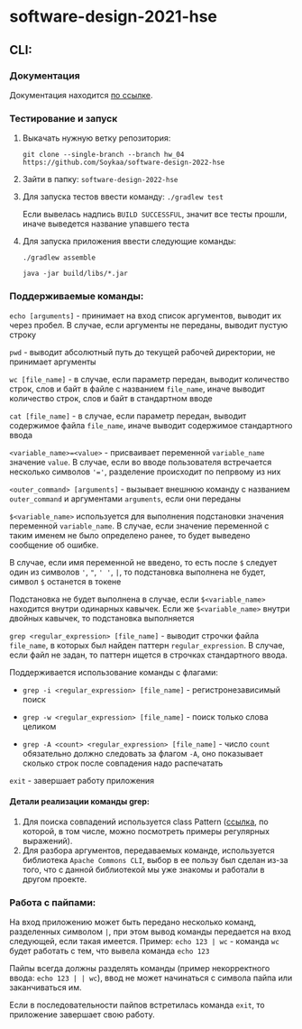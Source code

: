 # software-design-2021-hse

## CLI:

### Документация

Документация
находится [по ссылке](https://github.com/Soykaa/software-design-2022-hse/blob/main/architecture/ARCHITECTURE.md).

### Тестирование и запуск

1. Выкачать нужную ветку репозитория:

   `git clone --single-branch --branch hw_04 https://github.com/Soykaa/software-design-2022-hse`


2. Зайти в папку: `software-design-2022-hse`


3. Для запуска тестов ввести команду:
   `./gradlew test`

   Если вывелась надпись `BUILD SUCCESSFUL`, значит все тесты прошли, иначе выведется название упавшего теста


4. Для запуска приложения ввести следующие команды:

   `./gradlew assemble`

   `java -jar build/libs/*.jar`

### Поддерживаемые команды:

`echo [arguments]` - принимает на вход список аргументов, выводит их через пробел. В случае, если аргументы не переданы,
выводит пустую строку

`pwd` - выводит абсолютный путь до текущей рабочей директории, не принимает аргументы

`wc [file_name]` - в случае, если параметр передан, выводит количество строк, слов и байт в файле с
названием `file_name`, иначе выводит количество строк, слов и байт в стандартном вводе

`cat [file_name]` - в случае, если параметр передан, выводит содержимое файла `file_name`, иначе выводит содержимое
стандартного ввода

`<variable_name>=<value>` - присваивает переменной `variable_name` значение `value`. В случае, если во вводе пользователя встречается несколько символов `'='`, разделение происходит по пепрвому из них

`<outer_command> [arguments]` - вызывает внешнюю команду с названием `outer_command` и аргументами  `arguments`, если
они переданы

`$<variable_name>` используется для выполнения подстановки значения переменной `variable_name`. В случае, если значение переменной с таким именем не было определено ранее, то будет выведено сообщение об ошибке.

В случае, если имя переменной не введено, то есть после `$` следует один из символов `'`, `"`, `' '`, `|`, то подстановка выполнена не будет, символ `$` останется в токене

Подстановка не будет выполнена в случае, если `$<variable_name>` находится внутри одинарных кавычек. Если же `$<variable_name>` внутри двойных кавычек, то подстановка выполняется

`grep <regular_expression> [file_name]` - выводит строчки файла `file_name`, в которых был найден паттерн `regular_expression`. В случае, если файл не задан, то паттерн ищется в строчках стандартного ввода.

Поддерживается использование команды с флагами:

- `grep -i <regular_expression> [file_name]` - регистронезависимый поиск

- `grep -w <regular_expression> [file_name]` - поиск только слова целиком

- `grep -A <count> <regular_expression> [file_name]` - число `count` обязательно должно следовать за флагом `-A`, оно показывает сколько строк после совпадения надо распечатать

`exit` - завершает работу приложения

#### Детали реализации команды grep:
1. Для поиска совпадений используется class Pattern ([ссылка](https://docs.oracle.com/javase/7/docs/api/java/util/regex/Pattern.html), по которой, в том числе, можно посмотреть примеры регулярных выражений).
2. Для разбора аргументов, передаваемых команде, используется библиотека `Apache Commons CLI`, выбор в ее пользу был сделан из-за того, что с данной библиотекой мы уже знакомы и работали в другом проекте.

### Работа с пайпами:

На вход приложению может быть передано несколько команд, разделенных символом `|`, при этом вывод команды передается на вход следующей, если такая имеется.
Пример: `echo 123 | wc` - команда `wc` будет работать с тем, что вывела команда `echo 123`

Пайпы всегда должны разделять команды (пример некорректного ввода: `echo 123 | | wc`), ввод не может начинаться с символа пайпа или заканчиваться им.

Если в последовательности пайпов встретилась команда `exit`, то приложение завершает свою работу.





